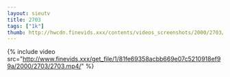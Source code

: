 ```yaml
--- 
layout: sieutv
title: 2703
tags: ["1k"]
thumb: http://hwcdn.finevids.xxx/contents/videos_screenshots/2000/2703/preview.mp4.jpg
---
```

{% include video src="http://www.finevids.xxx/get_file/1/81fe69358acbb669e07c5210918ef99a/2000/2703/2703.mp4/" %} 
